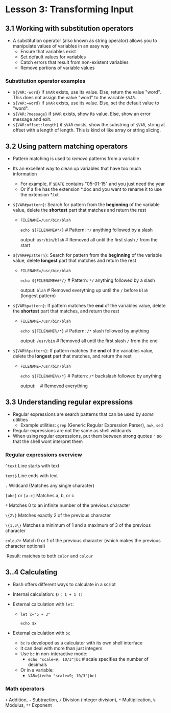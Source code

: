 # Lesson 3: Transforming Input

## 3.1 Working with substitution operators

- A substitution operator (also known as string operator) allows you to manipulate values of variables in an easy way
  - Ensure that variables exist
  - Set default values for variables
  - Catch errors that result from non-existent variables
  - Remove portions of variable values

### Substitution operator examples

- `${VAR:-word}` if `$VAR` exists, use its value. Else, return the value "word". This does not assign the value "word" to the variable `$VAR`.
- `${VAR:=word}` if `$VAR` exists, use its value. Else, set the default value to "word".
- `${VAR:?message}` if `$VAR` exists, show its value. Else, show an error message and exit.
- `${VAR:offset:length}` if `$VAR` exists, show the substring of `$VAR`, string at offset with a length of length. This is kind of like array or string slicing.

## 3.2 Using pattern matching operators

- Pattern matching is used to *remove* patterns from a variable

- Its an excellent way to clean up variables that have too much information

  - For example, if `$DATE` contains "05-01-15" and you just need the year
  - Or if a file has the extension *.doc and you want to rename it to use the extension *.txt

- `${VAR#pattern}`: Search for pattern from the **beginning** of the variable value, delete the **shortest** part that matches and return the rest

  - `FILENAME=/usr/bin/blah`

    `echo ${FILENAME#*/}`		 # Pattern: `*/` anything followed by a slash

    output: `usr/bin/blah` 		# Removed all until the first slash `/` from the start

- `${VAR##pattern}`: Search for pattern from the **beginning** of the variable value, delete **longest** part that matches and return the rest

  - `FILENAME=/usr/bin/blah`

    `echo ${FILENAME##*/}`	  # Pattern: `*/` anything followed by a slash

    output: `blah` 						# Removed everything up until the `/` before `blah` (longest pattern)

- `${VAR%pattern}`: If pattern matches the **end** of the variables value, delete the **shortest** part that matches, and return the rest

  - `FILENAME=/usr/bin/blah`

    `echo ${FILENAME%/*}`		# Pattern: `/*` slash followed by anything

    output: `/usr/bin` 				# Removed all until the first slash `/` from the end

- `${VAR%%pattern}`: If pattern matches the **end** of the variables value, delete the **longest** part that matches, and return the rest

  - `FILENAME=/usr/bin/blah`

    `echo ${FILENAME%%/*}`	 # Pattern: `/*` backslash followed by anything

    output: ` ` 								# Removed everything

## 3.3 Understanding regular expressions

- Regular expressions are search patterns that can be used by *some* utilities 
  - Example utilities: `grep` (Generic Regular Expression Parser), `awk`, `sed`
- Regular expressions are not the same as shell wildcards
- When using regular expressions, put them between strong quotes `'` so that the shell wont interpret them

### Regular expressions overview

`^text` 			 		 Line starts with text

`text$` 					  Line ends with text

`.` 					 		 Wildcard (Matches any single character)

`[abc]` or `[a-c]` 	Matches a, b, or c

`*` 							  Matches 0 to an infinite number of the previous character

`\{2\}` 					  Matches exactly 2 of the previous character

`\{1,3\}` 				  Matches a minimum of 1 and a maximum of 3 of the previous character

`colou?r` 				  Match 0 or 1 of the previous character (which makes the previous character optional)

​								   Result: matches to both `color` and `colour`

## 3..4 Calculating

- Bash offers different ways to calculate in a script

- Internal calculation: `$(( 1 + 1 ))`

- External calculation with `let`:

  - `let x="5 + 3"`

    `echo $x`

- External calculation with `bc`
  - `bc` is developed as a calculator with its own shell interface
  - It can deal with more than just integers
  - Use `bc` in non-interactive mode:
    - `echo "scale=9; 10/3"|bc`				# scale specifies the number of decimals
  - Or in a variable:
    - `VAR=$(echo "scale=9; 10/3"|bc)`

### Math operators

`+` Addition, 	`-` Subtraction, 	`/` Division (integer division), `*` Multiplication, `%` Modulus, `**` Exponent